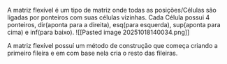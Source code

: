 A matriz flexível é um tipo de matriz onde todas as posições/Células são ligadas por ponteiros com suas células vizinhas. Cada Célula possui 4 ponteiros, dir(aponta para a direita), esq(para esquerda), sup(aponta para cima) e inf(para baixo).
![[Pasted image 20251018140034.png]]

A matriz flexível possuí um método de construção que começa criando a primeiro fileira e em com base nela cria o resto das fileiras.